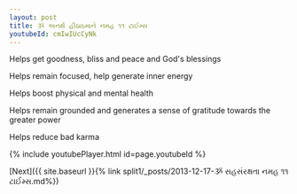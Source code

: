 ```yaml
---
layout: post
title: ૐ અનર્થ હીઠાઠમાને નમહ ૧૧ ટાઈમ્સ
youtubeId: cmIwIUcCyNk
---
```

 
 
Helps get goodness, bliss and peace and God's blessings
 
Helps remain focused, help generate inner energy 
 
Helps boost physical and mental health 
 
Helps remain grounded and generates a sense of gratitude towards the greater power 
 
Helps reduce bad karma
 
 
 
 


{% include youtubePlayer.html id=page.youtubeId %}
 
[Next]({{ site.baseurl }}{% link  split1/_posts/2013-12-17-ૐ સહસંરક્ષતા નમહ ૧૧ ટાઈમ્સ.md%})
 
